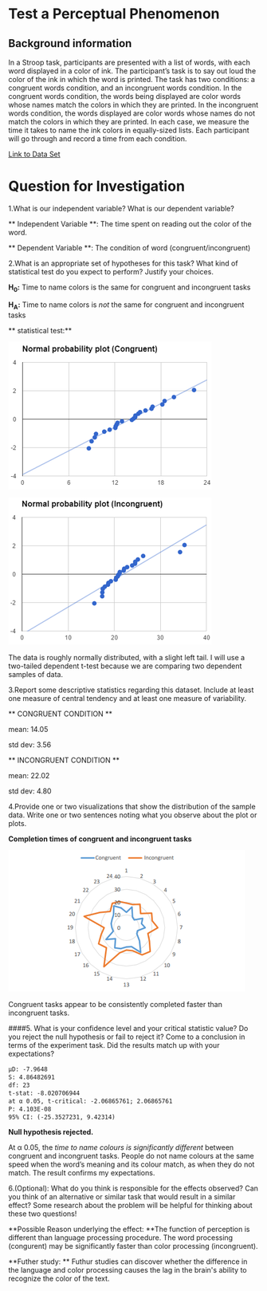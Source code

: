 
# Test a Perceptual Phenomenon

## Background information

In a Stroop task, participants are presented with a list of words, with each word displayed in a color of ink. The participant’s task is to say out loud the color of the ink in which the word is printed. The task has two conditions: a congruent words condition, and an incongruent words condition. In the congruent words condition, the words being displayed are color words whose names match the colors in which they are printed. In the incongruent words condition, the words displayed are color words whose names do not match the colors in which they are printed. In each case, we measure the time it takes to name the ink colors in equally-sized lists. Each participant will go through and record a time from each condition.

[Link to Data Set](https://github.com/ronafan/data-analysis-nanodgree_projects/blob/master/p1-perceptual-phenomenon/stroopdata.csv)  


# Question for Investigation 

1.What is our independent variable? What is our dependent variable?

** Independent Variable **: The time spent on reading out the color of the word.

** Dependent Variable **: The condition of word (congruent/incongruent)

2.What is an appropriate set of hypotheses for this task? What kind of statistical test do you expect to perform? Justify your choices.

**H<sub>0</sub>:** Time to name colors is the same for congruent and incongruent tasks

**H<sub>A</sub>:** Time to name colors is *not* the same for congruent and incongruent tasks

** statistical test:**

![Normal probability plot (Congruent)](pp-congruent.png) 

![Normal probability plot (Incongruent)](pp-incongruent.png)

The data is roughly normally distributed, with a slight left tail. I will use a two-tailed dependent t-test because we are comparing two dependent samples of data.

3.Report some descriptive statistics regarding this dataset. Include at least one measure of central tendency and at least one measure of variability.

** CONGRUENT CONDITION **

mean: 14.05

std dev: 3.56

** INCONGRUENT CONDITION **

mean: 22.02

std dev: 4.80


4.Provide one or two visualizations that show the distribution of the sample data. Write one or two sentences noting what you observe about the plot or plots.

**Completion times of congruent and incongruent tasks**

![Completion times of congruent and incongruent tasks](completion-plot.png)

Congruent tasks appear to be consistently completed faster than incongruent tasks.

####5. What is your confidence level and your critical statistic value? Do you reject the null hypothesis or fail to reject it? Come to a conclusion in terms of the experiment task. Did the results match up with your expectations?
```
µD: -7.9648
S: 4.86482691
df: 23
t-stat: -8.020706944
at α 0.05, t-critical: -2.06865761; 2.06865761
P: 4.103E-08
95% CI: (-25.3527231, 9.42314)
```


**Null hypothesis rejected.** 

At α 0.05, the *time to name colours is significantly
different* between congruent and incongruent tasks. People do not name colours
at the same speed when the word’s meaning and its colour match, as when they
do not match. The result confirms my expectations.

6.(Optional): What do you think is responsible for the effects observed? Can you think of an alternative or similar task that would result in a similar effect? Some research about the problem will be helpful for thinking about these two questions!

**Possible Reason underlying the effect: **The function of perception is different than language processing procedure. The word processing (congurent) may be significantly faster than color processing (incongruent). 

**Futher study: ** Futhur studies can discover whether the difference in the language and color processing causes the lag in the brain's ability to recognize the color of the text. 

